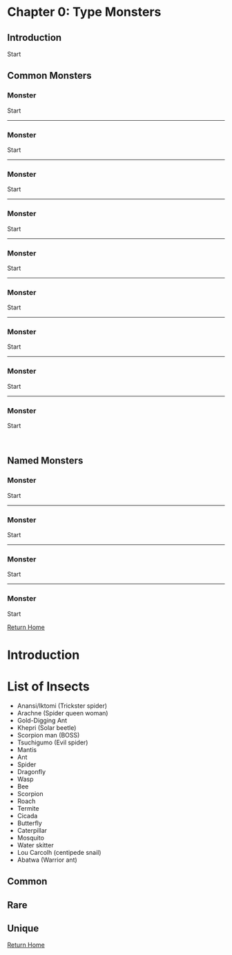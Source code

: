 # __Chapter 0: Type Monsters__

## __Introduction__

Start

## __Common Monsters__

### Monster
Start

---

### Monster
Start

---

### Monster
Start

---

### Monster
Start

---

### Monster
Start

---

### Monster
Start

---

### Monster
Start

---

### Monster
Start

---

### Monster
Start


<br/>


## __Named Monsters__


### Monster
Start

---

### Monster
Start

---

### Monster
Start

---

### Monster
Start


[Return Home](cnf-home.md)

# Introduction

# List of Insects
- Anansi/Iktomi (Trickster spider)
- Arachne (Spider queen woman)
- Gold-Digging Ant
- Khepri (Solar beetle)
- Scorpion man (BOSS)
- Tsuchigumo (Evil spider)
- Mantis
- Ant
- Spider
- Dragonfly
- Wasp
- Bee
- Scorpion
- Roach
- Termite
- Cicada
- Butterfly
- Caterpillar
- Mosquito
- Water skitter
- Lou Carcolh (centipede snail)
- Abatwa (Warrior ant)

## Common

## Rare

## Unique

[Return Home](cnf-home.md)